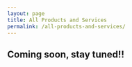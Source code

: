 ```yaml
---
layout: page
title: All Products and Services
permalink: /all-products-and-services/
---
```


## Coming soon, stay tuned!!
